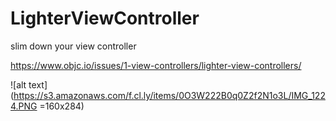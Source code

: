 # LighterViewController
slim down your view controller

<https://www.objc.io/issues/1-view-controllers/lighter-view-controllers/>

![alt text](https://s3.amazonaws.com/f.cl.ly/items/0O3W222B0q0Z2f2N1o3L/IMG_1224.PNG =160x284)






